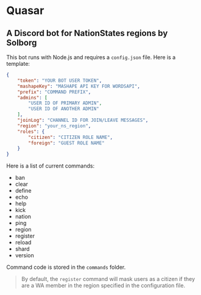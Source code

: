# Quasar

## A Discord bot for NationStates regions by Solborg

This bot runs with Node.js and requires a `config.json` file. Here is a template:

```json
{
	"token": "YOUR BOT USER TOKEN",
	"mashapeKey": "MASHAPE API KEY FOR WORDSAPI",
	"prefix": "COMMAND PREFIX",
	"admins": [
		"USER ID OF PRIMARY ADMIN",
		"USER ID OF ANOTHER ADMIN"
	],
	"joinLog": "CHANNEL ID FOR JOIN/LEAVE MESSAGES",
	"region": "your_ns_region",
	"roles": {
		"citizen": "CITIZEN ROLE NAME",
		"foreign": "GUEST ROLE NAME"
	}
}
```

Here is a list of current commands:

* ban
* clear
* define
* echo
* help
* kick
* nation
* ping
* region
* register
* reload
* shard
* version

Command code is stored in the `commands` folder.

> By default, the `register` command will mask users as a citizen if they are a WA member in the region specified in the configuration file.